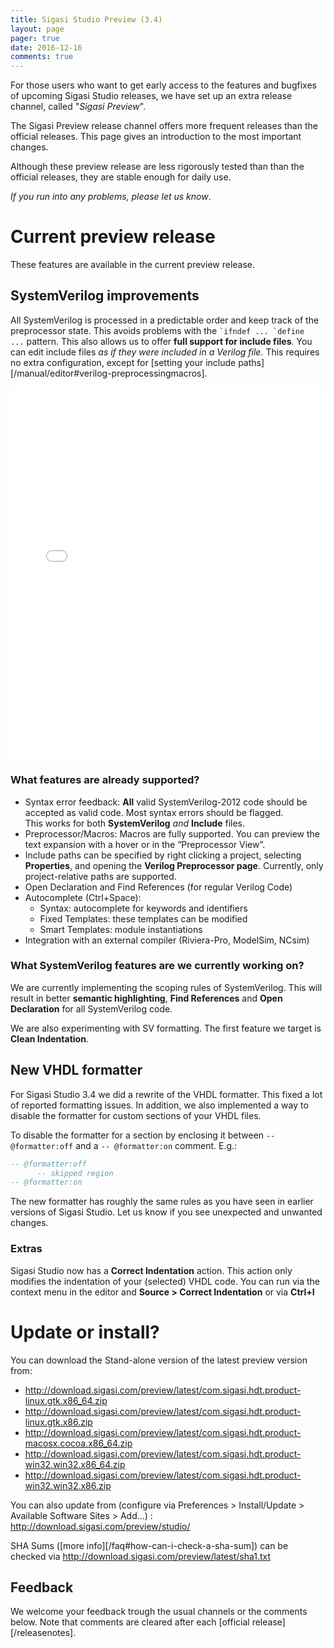 ```yaml
---
title: Sigasi Studio Preview (3.4)
layout: page
pager: true
date: 2016-12-16
comments: true
---
```


For those users who want to get early access to the features and bugfixes of upcoming Sigasi Studio releases, we have set up an extra release channel, called "_Sigasi Preview_".

The Sigasi Preview release channel offers more frequent releases than the official releases. This page gives an introduction to the most important changes.

Although these preview release are less rigorously tested than than the official releases, they are stable enough for daily use.
 
_If you run into any problems, please let us know_.

# Current preview release

These features are available in the current preview release.

## SystemVerilog improvements

All SystemVerilog is processed in a predictable order and keep track of the preprocessor state. This avoids problems with the ``` `ifndef ... `define  ... ``` pattern. This also allows us to offer **full support for include files**. You can edit include files _as if they were included in a Verilog file_. This requires no extra configuration, except for [setting your include paths][/manual/editor#verilog-preprocessingmacros].

<div class="wistia_responsive_padding" style="padding:118.13% 0 0 0;position:relative;"><div class="wistia_responsive_wrapper" style="height:100%;left:0;position:absolute;top:0;width:100%;"><iframe src="//fast.wistia.net/embed/iframe/wu2qqrjhu0?videoFoam=true" title="Wistia video player" allowtransparency="true" frameborder="0" scrolling="no" class="wistia_embed" name="wistia_embed" allowfullscreen mozallowfullscreen webkitallowfullscreen oallowfullscreen msallowfullscreen width="100%" height="100%"></iframe></div></div>
<script src="//fast.wistia.net/assets/external/E-v1.js" async></script>

### What features are already supported?
* Syntax error feedback: **All** valid SystemVerilog-2012 code should be accepted as valid code. Most syntax errors should be flagged.  
   This works for both **SystemVerilog** _and_ **Include** files.
* Preprocessor/Macros: Macros are fully supported. You can preview the text expansion with a hover or in the “Preprocessor View”.
* Include paths can be specified by right clicking a project, selecting **Properties**, and opening the **Verilog Preprocessor page**. Currently, only project-relative paths are supported.
* Open Declaration and Find References (for regular Verilog Code)
* Autocomplete (Ctrl+Space):
     * Syntax: autocomplete for keywords and identifiers
     * Fixed Templates: these templates can be modified
     * Smart Templates: module instantiations
* Integration with an external compiler (Riviera-Pro, ModelSim, NCsim)

### What SystemVerilog features are we currently working on?

We are currently implementing the scoping rules of SystemVerilog. This will result in better **semantic highlighting**, **Find References** and **Open Declaration** for all SystemVerilog code.

We are also experimenting with SV formatting. The first feature we target is **Clean Indentation**.

## New VHDL formatter

For Sigasi Studio 3.4 we did a rewrite of the VHDL formatter. This fixed a lot of reported formatting issues.
In addition, we also implemented a way to disable the formatter for custom sections of your VHDL files.

To disable the formatter for a section by enclosing it between `-- @formatter:off` and a `-- @formatter:on` comment.
E.g.:
```vhdl
-- @formatter:off
      -- skipped region
-- @formatter:on
```

The new formatter has roughly the same rules as you have seen in earlier versions of Sigasi Studio. Let us know if you see unexpected and unwanted changes.

### Extras

Sigasi Studio now has a **Correct Indentation** action. This action only modifies the indentation of your (selected) VHDL code. You can run via the context menu in the editor and **Source > Correct Indentation** or via **Ctrl+I**

# Update or install?

You can download the Stand-alone version of the latest preview version from:

* <http://download.sigasi.com/preview/latest/com.sigasi.hdt.product-linux.gtk.x86_64.zip>
* <http://download.sigasi.com/preview/latest/com.sigasi.hdt.product-linux.gtk.x86.zip>
* <http://download.sigasi.com/preview/latest/com.sigasi.hdt.product-macosx.cocoa.x86_64.zip>
* <http://download.sigasi.com/preview/latest/com.sigasi.hdt.product-win32.win32.x86_64.zip>
* <http://download.sigasi.com/preview/latest/com.sigasi.hdt.product-win32.win32.x86.zip>

You can also update from (configure via Preferences > Install/Update > Available Software Sites > Add...) :
  http://download.sigasi.com/preview/studio/

SHA Sums ([more info][/faq#how-can-i-check-a-sha-sum]) can be checked via <http://download.sigasi.com/preview/latest/sha1.txt>

## Feedback

We welcome your feedback trough the usual channels or the comments below. Note that comments are cleared after each [official release][/releasenotes].

